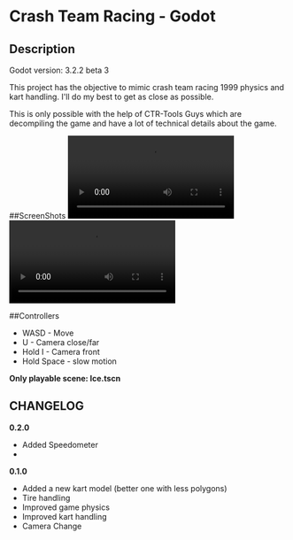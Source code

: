# Crash Team Racing - Godot

## Description
Godot version: 3.2.2 beta 3

This project has the objective to mimic crash team racing 1999 physics and kart handling.
I'll do my best to get as close as possible.

This is only possible with the help of CTR-Tools Guys which are decompiling the game
and have a lot of technical details about the game.


##ScreenShots
![sidecomparision](https://i.imgur.com/PMa81fm.mp4)
![slowmotion](https://imgur.com/7Oce0Ov.mp4)

##Controllers
* WASD - Move
* U - Camera close/far
* Hold I - Camera front
* Hold Space - slow motion

**Only playable scene: Ice.tscn**


## CHANGELOG

**0.2.0**
* Added Speedometer
* 

**0.1.0**
* Added a new kart model (better one with less polygons)
* Tire handling
* Improved game physics
* Improved kart handling
* Camera Change

